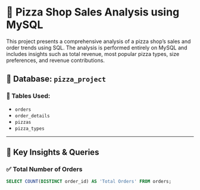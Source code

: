# 🍕 Pizza Shop Sales Analysis using MySQL

This project presents a comprehensive analysis of a pizza shop’s sales and order trends using SQL. The analysis is performed entirely on MySQL and includes insights such as total revenue, most popular pizza types, size preferences, and revenue contributions.

## 📂 Database: `pizza_project`

### 📁 Tables Used:
- `orders`
- `order_details`
- `pizzas`
- `pizza_types`

---

## 📌 Key Insights & Queries

### ✅ Total Number of Orders
```sql
SELECT COUNT(DISTINCT order_id) AS 'Total Orders' FROM orders;

